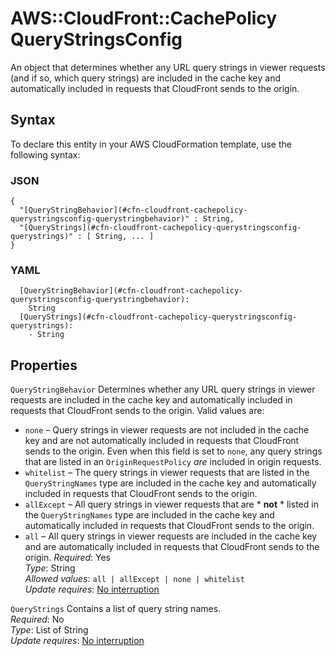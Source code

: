 # AWS::CloudFront::CachePolicy QueryStringsConfig<a name="aws-properties-cloudfront-cachepolicy-querystringsconfig"></a>

An object that determines whether any URL query strings in viewer requests \(and if so, which query strings\) are included in the cache key and automatically included in requests that CloudFront sends to the origin\.

## Syntax<a name="aws-properties-cloudfront-cachepolicy-querystringsconfig-syntax"></a>

To declare this entity in your AWS CloudFormation template, use the following syntax:

### JSON<a name="aws-properties-cloudfront-cachepolicy-querystringsconfig-syntax.json"></a>

```
{
  "[QueryStringBehavior](#cfn-cloudfront-cachepolicy-querystringsconfig-querystringbehavior)" : String,
  "[QueryStrings](#cfn-cloudfront-cachepolicy-querystringsconfig-querystrings)" : [ String, ... ]
}
```

### YAML<a name="aws-properties-cloudfront-cachepolicy-querystringsconfig-syntax.yaml"></a>

```
  [QueryStringBehavior](#cfn-cloudfront-cachepolicy-querystringsconfig-querystringbehavior): 
    String
  [QueryStrings](#cfn-cloudfront-cachepolicy-querystringsconfig-querystrings): 
    - String
```

## Properties<a name="aws-properties-cloudfront-cachepolicy-querystringsconfig-properties"></a>

`QueryStringBehavior`  <a name="cfn-cloudfront-cachepolicy-querystringsconfig-querystringbehavior"></a>
Determines whether any URL query strings in viewer requests are included in the cache key and automatically included in requests that CloudFront sends to the origin\. Valid values are:  
+  `none` – Query strings in viewer requests are not included in the cache key and are not automatically included in requests that CloudFront sends to the origin\. Even when this field is set to `none`, any query strings that are listed in an `OriginRequestPolicy` *are* included in origin requests\.
+  `whitelist` – The query strings in viewer requests that are listed in the `QueryStringNames` type are included in the cache key and automatically included in requests that CloudFront sends to the origin\.
+  `allExcept` – All query strings in viewer requests that are * **not** * listed in the `QueryStringNames` type are included in the cache key and automatically included in requests that CloudFront sends to the origin\.
+  `all` – All query strings in viewer requests are included in the cache key and are automatically included in requests that CloudFront sends to the origin\.
*Required*: Yes  
*Type*: String  
*Allowed values*: `all | allExcept | none | whitelist`  
*Update requires*: [No interruption](https://docs.aws.amazon.com/AWSCloudFormation/latest/UserGuide/using-cfn-updating-stacks-update-behaviors.html#update-no-interrupt)

`QueryStrings`  <a name="cfn-cloudfront-cachepolicy-querystringsconfig-querystrings"></a>
Contains a list of query string names\.  
*Required*: No  
*Type*: List of String  
*Update requires*: [No interruption](https://docs.aws.amazon.com/AWSCloudFormation/latest/UserGuide/using-cfn-updating-stacks-update-behaviors.html#update-no-interrupt)